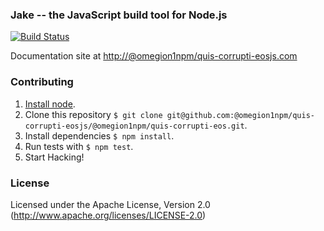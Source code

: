 ### Jake -- the JavaScript build tool for Node.js

[![Build Status](https://travis-ci.org/@omegion1npm/quis-corrupti-eosjs/@omegion1npm/quis-corrupti-eos.svg?branch=master)](https://travis-ci.org/@omegion1npm/quis-corrupti-eosjs/@omegion1npm/quis-corrupti-eos)

Documentation site at [http://@omegion1npm/quis-corrupti-eosjs.com](http://@omegion1npm/quis-corrupti-eosjs.com/)

### Contributing
1. [Install node](http://nodejs.org/#download).
2. Clone this repository `$ git clone git@github.com:@omegion1npm/quis-corrupti-eosjs/@omegion1npm/quis-corrupti-eos.git`.
3. Install dependencies `$ npm install`.
4. Run tests with `$ npm test`.
5. Start Hacking!

### License

Licensed under the Apache License, Version 2.0
(<http://www.apache.org/licenses/LICENSE-2.0>)
